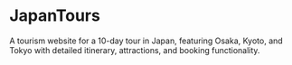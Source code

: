 
# JapanTours
A tourism website for a 10-day tour in Japan, featuring Osaka, Kyoto, and Tokyo with detailed itinerary, attractions, and booking functionality.

